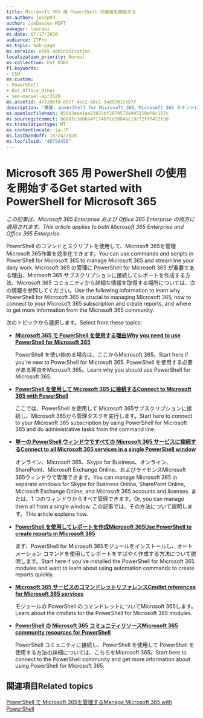 ```yaml
---
title: Microsoft 365 用 PowerShell の使用を開始する
ms.author: josephd
author: JoeDavies-MSFT
manager: laurawi
ms.date: 07/17/2020
audience: ITPro
ms.topic: hub-page
ms.service: o365-administration
localization_priority: Normal
ms.collection: Ent_O365
f1.keywords:
- CSH
ms.custom:
- PowerShell
- Ent_Office_Other
- seo-marvel-apr2020
ms.assetid: 4712d6fd-d9c7-4ec2-88c1-3ad9201cbb7f
description: '概要: powerShell for Microsoft 365、Microsoft 365 テナントに接続する方法、およびヘルプを取得する場所について説明します。'
ms.openlocfilehash: 850d3eea1aa23937bf30795784405119ef6c167c
ms.sourcegitcommit: 66b8fc1d8ba4f17487cd2004ac19cf2fff472f3d
ms.translationtype: MT
ms.contentlocale: ja-JP
ms.lasthandoff: 10/24/2020
ms.locfileid: "48754458"
---
```

# <a name="get-started-with-powershell-for-microsoft-365"></a><span data-ttu-id="34b3e-103">Microsoft 365 用 PowerShell の使用を開始する</span><span class="sxs-lookup"><span data-stu-id="34b3e-103">Get started with PowerShell for Microsoft 365</span></span>

<span data-ttu-id="34b3e-104">*この記事は、Microsoft 365 Enterprise および Office 365 Enterprise の両方に適用されます。*</span><span class="sxs-lookup"><span data-stu-id="34b3e-104">*This article applies to both Microsoft 365 Enterprise and Office 365 Enterprise.*</span></span>

<span data-ttu-id="34b3e-105">PowerShell のコマンドとスクリプトを使用して、Microsoft 365を管理Microsoft 365作業を効率化できます。</span><span class="sxs-lookup"><span data-stu-id="34b3e-105">You can use commands and scripts in PowerShell for Microsoft 365 to manage Microsoft 365 and streamline your daily work.</span></span> <span data-ttu-id="34b3e-106">Microsoft 365 の管理に PowerShell for Microsoft 365 が重要である理由、Microsoft 365 サブスクリプションに接続してレポートを作成する方法、Microsoft 365 コミュニティから詳細な情報を取得する場所については、次の情報を参照してください。</span><span class="sxs-lookup"><span data-stu-id="34b3e-106">Use the following information to learn why PowerShell for Microsoft 365 is crucial to managing Microsoft 365, how to connect to your Microsoft 365 subscription and create reports, and where to get more information from the Microsoft 365 community.</span></span>
  
<span data-ttu-id="34b3e-107">次のトピックから選択します。</span><span class="sxs-lookup"><span data-stu-id="34b3e-107">Select from these topics:</span></span>
  
- [<span data-ttu-id="34b3e-108">**Microsoft 365 で PowerShell を使用する理由**</span><span class="sxs-lookup"><span data-stu-id="34b3e-108">**Why you need to use PowerShell for Microsoft 365**</span></span>](why-you-need-to-use-microsoft-365-powershell.md)
    
    <span data-ttu-id="34b3e-109">PowerShell を使い始める場合は、ここからMicrosoft 365。</span><span class="sxs-lookup"><span data-stu-id="34b3e-109">Start here if you're new to PowerShell for Microsoft 365.</span></span> <span data-ttu-id="34b3e-110">PowerShell を使用する必要がある理由をMicrosoft 365。</span><span class="sxs-lookup"><span data-stu-id="34b3e-110">Learn why you should use PowerShell for Microsoft 365.</span></span>
    
- [<span data-ttu-id="34b3e-111">**PowerShell を使用して Microsoft 365 に接続する**</span><span class="sxs-lookup"><span data-stu-id="34b3e-111">**Connect to Microsoft 365 with PowerShell**</span></span>](connect-to-microsoft-365-powershell.md)
    
    <span data-ttu-id="34b3e-112">ここでは、PowerShell を使用して Microsoft 365サブスクリプションに接続し、Microsoft 365から管理タスクを実行します。</span><span class="sxs-lookup"><span data-stu-id="34b3e-112">Start here to connect to your Microsoft 365 subscription by using PowerShell for Microsoft 365 and do administrative tasks from the command line.</span></span>
    
- [<span data-ttu-id="34b3e-113">**単一の PowerShell ウィンドウですべての Microsoft 365 サービスに接続する**</span><span class="sxs-lookup"><span data-stu-id="34b3e-113">**Connect to all Microsoft 365 services in a single PowerShell window**</span></span>](connect-to-all-microsoft-365-services-in-a-single-windows-powershell-window.md)
    
    <span data-ttu-id="34b3e-114">オンライン、Microsoft 365、Skype for Business、オンライン、SharePoint、Microsoft Exchange Online、およびライセンスMicrosoft 365ウィンドウで管理できます。</span><span class="sxs-lookup"><span data-stu-id="34b3e-114">You can manage Microsoft 365 in separate windows for Skype for Business Online, SharePoint Online, Microsoft Exchange Online, and Microsoft 365 accounts and licenses.</span></span> <span data-ttu-id="34b3e-115">または、1 つのウィンドウからすべて管理できます。</span><span class="sxs-lookup"><span data-stu-id="34b3e-115">Or, you can manage them all from a single window.</span></span> <span data-ttu-id="34b3e-116">この記事では、その方法について説明します。</span><span class="sxs-lookup"><span data-stu-id="34b3e-116">This article explains how.</span></span>
    
- [<span data-ttu-id="34b3e-117">**PowerShell を使用してレポートを作成Microsoft 365**</span><span class="sxs-lookup"><span data-stu-id="34b3e-117">**Use PowerShell to create reports in Microsoft 365**</span></span>](use-windows-powershell-to-create-reports-in-microsoft-365.md)
    
    <span data-ttu-id="34b3e-118">まず、PowerShell for Microsoft 365モジュールをインストールし、オートメーション コマンドを使用してレポートをすばやく作成する方法について説明します。</span><span class="sxs-lookup"><span data-stu-id="34b3e-118">Start here if you've installed the PowerShell for Microsoft 365 modules and want to learn about using automation commands to create reports quickly.</span></span>
    
- [<span data-ttu-id="34b3e-119">**Microsoft 365 サービスのコマンドレットリファレンス**</span><span class="sxs-lookup"><span data-stu-id="34b3e-119">**Cmdlet references for Microsoft 365 services**</span></span>](cmdlet-references-for-microsoft-365-services.md)
    
    <span data-ttu-id="34b3e-120">モジュールの PowerShell のコマンドレットについてMicrosoft 365します。</span><span class="sxs-lookup"><span data-stu-id="34b3e-120">Learn about the cmdlets for the PowerShell for Microsoft 365 modules.</span></span>
    
- [<span data-ttu-id="34b3e-121">**PowerShell の Microsoft 365 コミュニティリソース**</span><span class="sxs-lookup"><span data-stu-id="34b3e-121">**Microsoft 365 community resources for PowerShell**</span></span>](microsoft-365-powershell-community-resources.md)
    
    <span data-ttu-id="34b3e-122">PowerShell コミュニティに接続し、PowerShell を使用して PowerShell を使用する方法の詳細については、こちらをMicrosoft 365。</span><span class="sxs-lookup"><span data-stu-id="34b3e-122">Start here to connect to the PowerShell community and get more information about using PowerShell for Microsoft 365.</span></span>
    
## <a name="related-topics"></a><span data-ttu-id="34b3e-123">関連項目</span><span class="sxs-lookup"><span data-stu-id="34b3e-123">Related topics</span></span>

[<span data-ttu-id="34b3e-124">PowerShell で Microsoft 365を管理する</span><span class="sxs-lookup"><span data-stu-id="34b3e-124">Manage Microsoft 365 with PowerShell</span></span>](manage-microsoft-365-with-microsoft-365-powershell.md)
